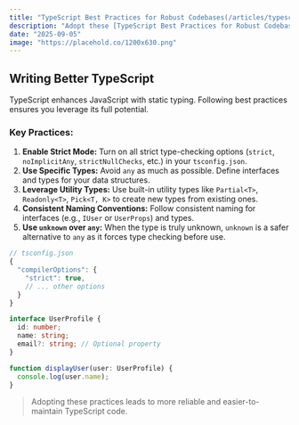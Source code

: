 ```yaml
---
title: "TypeScript Best Practices for Robust Codebases(/articles/typescript-best-practices)"
description: "Adopt these [TypeScript Best Practices for Robust Codebases](/articles/typescript-best-practices) to enhance code quality, maintainability, and developer productivity in your projects."
date: "2025-09-05"
image: "https://placehold.co/1200x630.png"
---
```


## Writing Better TypeScript

TypeScript enhances JavaScript with static typing. Following best practices ensures you leverage its full potential.

### Key Practices:

1.  **Enable Strict Mode:** Turn on all strict type-checking options (`strict`, `noImplicitAny`, `strictNullChecks`, etc.) in your `tsconfig.json`.
2.  **Use Specific Types:** Avoid `any` as much as possible. Define interfaces and types for your data structures.
3.  **Leverage Utility Types:** Use built-in utility types like `Partial<T>`, `Readonly<T>`, `Pick<T, K>` to create new types from existing ones.
4.  **Consistent Naming Conventions:** Follow consistent naming for interfaces (e.g., `IUser` or `UserProps`) and types.
5.  **Use `unknown` over `any`:** When the type is truly unknown, `unknown` is a safer alternative to `any` as it forces type checking before use.

```typescript
// tsconfig.json
{
  "compilerOptions": {
    "strict": true,
    // ... other options
  }
}

interface UserProfile {
  id: number;
  name: string;
  email?: string; // Optional property
}

function displayUser(user: UserProfile) {
  console.log(user.name);
}
```

> Adopting these practices leads to more reliable and easier-to-maintain TypeScript code.
